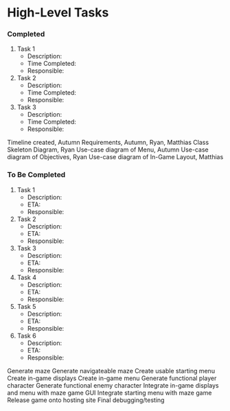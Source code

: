 # High-Level Tasks

### Completed
1. Task 1
    - Description:
    - Time Completed:
    - Responsible: 
2. Task 2
    - Description:
    - Time Completed:
    - Responsible: 
3. Task 3
    - Description:
    - Time Completed:
    - Responsible: 

Timeline created, Autumn
Requirements, Autumn, Ryan, Matthias
Class Skeleton Diagram, Ryan
Use-case diagram of Menu, Autumn
Use-case diagram of Objectives, Ryan
Use-case diagram of In-Game Layout, Matthias


### To Be Completed

1. Task 1
    - Description:
    - ETA:
    - Responsible: 
2. Task 2
    - Description:
    - ETA:
    - Responsible: 
3. Task 3
    - Description:
    - ETA:
    - Responsible: 
4. Task 4
    - Description:
    - ETA:
    - Responsible: 
5. Task 5
    - Description:
    - ETA:
    - Responsible: 
6. Task 6
    - Description:
    - ETA:
    - Responsible: 

Generate maze
Generate navigateable maze
Create usable starting menu
Create in-game displays
Create in-game menu
Generate functional player character
Generate functional enemy character
Integrate in-game displays and menu with maze game GUI
Integrate starting menu with maze game
Release game onto hosting site
Final debugging/testing

